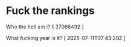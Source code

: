 # Fuck the rankings

Who the hell am I?
{ 37066492 }

What fucking year is it?
[ 2025-07-11T07:43:20Z ]
